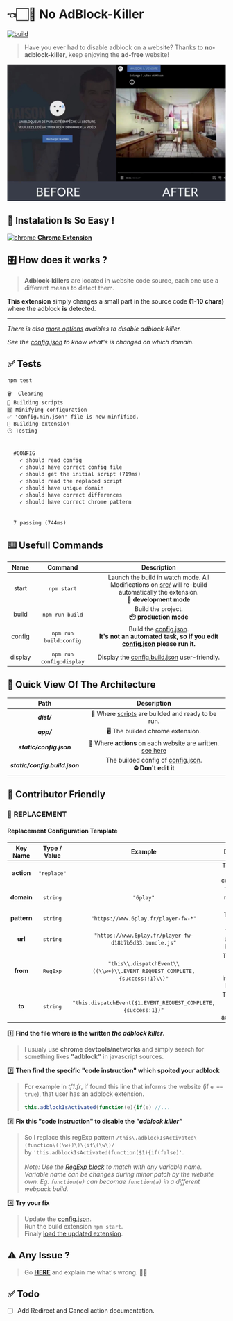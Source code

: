 # 👈🏻🚫 No AdBlock-Killer
[![build](https://travis-ci.org/lucasmrdt/no-adb-killer.svg?branch=master)](https://travis-ci.org/lucasmrdt/no-adb-killer)

> Have you ever had to disable adblock on a website? Thanks to **no-adblock-killer**, keep enjoying the **ad-free** website!

[![IMAGE ALT TEXT HERE](static/img/screenshot.jpg)](https://www.youtube.com/watch?time_continue=2&v=tZyNCz8wsdk)

## 🎉 Instalation Is So Easy !
[![chrome](https://avatars3.githubusercontent.com/u/1778935?s=12&v=4) **Chrome Extension**]()

## 🎛 How does it works ?
> **Adblock-killers** are located in website code source, each one use a different means to detect them.

**This extension** simply changes a small part in the source code **(1-10 chars)** where the adblock **is** detected.

---

*There is also [more options]() avaibles to disable adblock-killer.*

*See the [config.json](static/config.json) to know what's is changed on which domain.*

## ✅ Tests
```bash
npm test
```
```
🗑  Clearing
📝 Building scripts
🈺 Minifying configuration
✅ 'config.min.json' file is now minfified.
📎 Building extension
🕑 Testing


  #CONFIG
    ✓ should read config
    ✓ should have correct config file
    ✓ should get the initial script (719ms)
    ✓ should read the replaced script
    ✓ should have unique domain
    ✓ should have correct differences
    ✓ should have correct chrome pattern


  7 passing (744ms)
```

## ⌨️ Usefull Commands
|Name|Command|Description|
|:-:|:-:|:-:|
|start|`npm start`|Launch the build in watch mode. All Modifications on [src/](src/) will re-build automatically the extension.<br>**🔧 development mode**|
|build|`npm run build`|Build the project.<br>**📦 production mode**|
|config|`npm run build:config`|Build the [config.json](static/config.json). <br>**It's not an automated task, so if you edit [config.json](static/config.json) please run it.**|
|display|`npm run config:display`|Display the [config.build.json](static/config.build.json) user-friendly.|

## 👀 Quick View Of The Architecture
|Path|Description|
|:-:|:-:|
|***dist/***|📝 Where [scripts](src/scripts) are builded and ready to be run.|
|***app/***|🖥 The builded chrome extension.|
|***static/config.json***|💾 Where **actions** on each website are written. [see here](#tests)|
| ***static/config.build.json***|The builded config of [config.json](static/config.json).<br>**⛔️ Don't edit it**|

## 🌈 Contributor Friendly
### 🔄 **REPLACEMENT**
#### Replacement Configuration Template
|Key Name|Type / Value|Example|Description|
|:-:|:-:|:-:|:-:
|**action**|`"replace"`||The action of your configuration.
|**domain**|`string`|`"6play"`|The domain name of the website.
|**pattern**|`string`|`"https://www.6play.fr/player-fw-*"`|The [chrome pattern url](https://developer.chrome.com/apps/match_patterns).
|**url**|`string`|`"https://www.6play.fr/player-fw-d18b7b5d33.bundle.js"`|The URL of the adblock killer script.
|**from**|`RegExp`|`"this\\.dispatchEvent\\((\\w+)\\.EVENT_REQUEST_COMPLETE,{success:!1}\\)"`|The excaped RegExp of the instruction to be replace.
|**to**|`string`|`"this.dispatchEvent($1.EVENT_REQUEST_COMPLETE,{success:1})"`|The replaced string to disable the adblock killer.

1️⃣ **Find the file where is the written *the adblock killer*.**<br>
> I usualy use **chrome devtools/networks** and simply search for something likes **"adblock"** in javascript sources.

2️⃣ **Then find the specific "code instruction" which spoited your adblock**
> For example in *tf1.fr*, if found this line that informs the website (if `e == true`), that user has an adblock extension.
> ```javascript
> this.adblockIsActivated(function(e){if(e) //...
> ```

3️⃣ **Fix this "code instruction" to disable the *"adblock killer"***
> So I replace this regExp pattern `/this\.adblockIsActivated\(function\((\w+)\)\{if\(\w\)/` <br>
> by `'this.adblockIsActivated(function($1){if(false)'`. <br><br>
> *Note: Use the [RegExp block](https://developer.mozilla.org/en-US/docs/Web/JavaScript/Guide/Regular_Expressions#Using_parenthesized_substring_matches_2) to match with any variable name. Variable name can be changes during minor patch by the website own. Eg. `function(e)` can becomae `function(a)` in a different webpack build.*

4️⃣ **Try your fix**
> Update the [config.json](static/config.json).<br>
> Run the build extension `npm start`.<br>
> Finaly [load the updated extension](https://developer.chrome.com/extensions/getstarted#manifest).


## ⚠️ Any Issue ?
> Go **[HERE](https://github.com/lucasmrdt/no-adb-killer/issues)** and explain me what's wrong. 🤙🏻


## ✅ Todo
- [ ] Add Redirect and Cancel action documentation.

